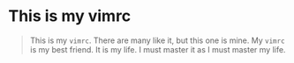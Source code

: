 # This is my vimrc

> This is my `vimrc`. There are many like it, but this one is mine. My `vimrc`
> is my best friend. It is my life. I must master it as I must master my
> life.
